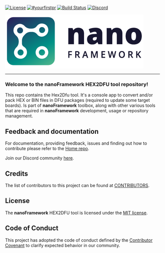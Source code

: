 [![License](https://img.shields.io/badge/License-MIT-blue.svg)](https://opensource.org/licenses/MIT) [![#yourfirstpr](https://img.shields.io/badge/first--timers--only-friendly-blue.svg)](https://github.com/nanoframework/Home/blob/master/CONTRIBUTING.md) [![Build Status](https://dev.azure.com/nanoframework/tool-hex2dfu/_apis/build/status/nanoframework.nf-tool-hex2dfu?branchName=master)](https://dev.azure.com/nanoframework/tool-hex2dfu/_build/latest?definitionId=41&branchName=master) [![Discord](https://img.shields.io/discord/478725473862549535.svg)](https://discord.gg/gCyBu8T)

![nanoFramework logo](https://github.com/nanoframework/Home/blob/master/resources/logo/nanoFramework-repo-logo.png)

-----

### Welcome to the **nanoFramework** HEX2DFU tool repository!

This repo contains the Hex2Dfu tool. 
It's a console app to convert and/or pack HEX or BIN files in DFU packages (required to update some target boards).
Is part of **nanoFramework** toolbox, along with other various tools that are required in **nanoFramework** development, usage or repository management.

## Feedback and documentation

For documentation, providing feedback, issues and finding out how to contribute please refer to the [Home repo](https://github.com/nanoframework/Home).

Join our Discord community [here](https://discord.gg/gCyBu8T).

## Credits

The list of contributors to this project can be found at [CONTRIBUTORS](https://github.com/nanoframework/Home/blob/master/CONTRIBUTORS.md).

## License

The **nanoFramework** HEX2DFU tool is licensed under the [MIT license](https://opensource.org/licenses/MIT).

## Code of Conduct
This project has adopted the code of conduct defined by the [Contributor Covenant](http://contributor-covenant.org/)
to clarify expected behavior in our community.
